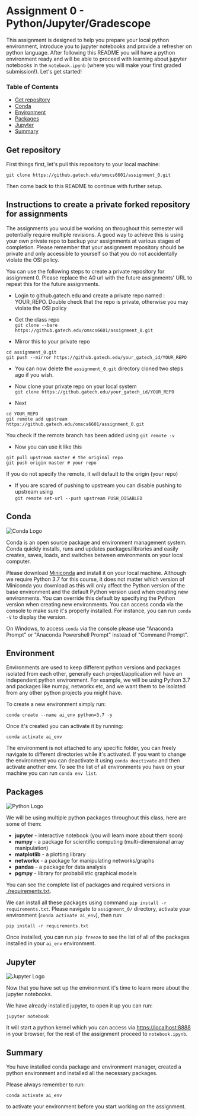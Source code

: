 # Assignment 0 - Python/Jupyter/Gradescope

This assignment is designed to help you prepare your local python environment, introduce you to jupyter notebooks and provide a refresher on python language. After following this README you will have a python environment ready and will be able to proceed with learning about jupyter notebooks in the `notebook.ipynb` (where you will make your first graded submission!). Let's get started!

### Table of Contents
- [Get repository](#repo)
- [Conda](#conda)
- [Environment](#env)
- [Packages](#pkg)
- [Jupyter](#jupyter)
- [Summary](#summary)

<a name="repo"/></a>
## Get repository

First things first, let's pull this repository to your local machine:

```
git clone https://github.gatech.edu/omscs6601/assignment_0.git
```

Then come back to this README to continue with further setup.

<a name="fork-instructions"/></a>
## Instructions to create a private forked repository for assignments

The assignments you would be working on throughout this semester will potentially require multiple revisions. A good way to achieve this is using your own private repo to backup your assignments at various stages of completion. Please remember that your assignment repository should be private and only accessible to yourself so that you do not accidentally violate the OSI policy.<br>

You can use the following steps to create a private repository for assignment 0. Please replace the A0 url with the future assignments' URL to repeat this for the future assignments.<br>

* Login to github.gatech.edu and create a private repo named : YOUR_REPO. Double check that the repo is private, otherwise you may violate the OSI policy

* Get the class repo<br> ``git clone --bare https://github.gatech.edu/omscs6601/assignment_0.git``

* Mirror this to your private repo <br>
```
cd assignment_0.git
git push --mirror https://github.gatech.edu/your_gatech_id/YOUR_REPO
```

* You can now delete the ``assignment_0.git`` directory cloned two steps ago if you wish.

* Now clone your private repo on your local system<br> ``git clone https://github.gatech.edu/your_gatech_id/YOUR_REPO``

* Next <br>
```
cd YOUR_REPO
git remote add upstream https://github.gatech.edu/omscs6601/assignment_0.git
```
You check if the remote branch has been added using ``git remote -v``

* Now you can use it like this <br>
```
git pull upstream master # the original repo 
git push origin master # your repo 
```
If you do not specify the remote, it will default to the origin (your repo)

* If you are scared of pushing to upstream you can disable pushing to upstream using<br> ``git remote set-url --push upstream PUSH_DISABLED``

<a name="conda"/></a>
## Conda

![Conda Logo](https://conda.io/en/latest/_images/conda_logo.svg)

Conda is an open source package and environment management system. Conda quickly installs, runs and updates packages/libraries and easily creates, saves, loads, and switches between environments on your local computer.

Please download [Miniconda](https://docs.conda.io/en/latest/miniconda.html) and install it on your local machine. Although we require Python 3.7 for this course, it does not matter which version of Miniconda you download as this will only affect the Python version of the base environment and the default Python version used when creating new environments. You can override this default by specifying the Python version when creating new environments. You can access conda via the console to make sure it's properly installed. For instance, you can run `conda -V` to display the version.

On Windows, to access `conda` via the console please use "Anaconda Prompt" or "Anaconda Powershell Prompt" instead of "Command Prompt".

<a name="env"/></a>
## Environment

Environments are used to keep different python versions and packages isolated from each other, generally each project/application will have an independent python environment. For example, we will be using Python 3.7 and packages like numpy, networkx etc, and we want them to be isolated from any other python projects you might have. 

To create a new environment simply run:

```
conda create --name ai_env python=3.7 -y
```

Once it's created you can activate it by running:

```
conda activate ai_env
```

The environment is not attached to any specific folder, you can freely navigate to different directories while it's activated. If you want to change the environment you can deactivate it using `conda deactivate` and then activate another env. To see the list of all environments you have on your machine you can run `conda env list`.

<a name="pkg"/></a>
## Packages

![Python Logo](https://www.python.org/static/community_logos/python-logo-master-v3-TM.png)

We will be using multiple python packages throughout this class, here are some of them:

* **jupyter** - interactive notebook (you will learn more about them soon)
* **numpy** - a package for scientific computing (multi-dimensional array manipulation)
* **matplotlib** - a plotting library
* **networkx** - a package for manipulating networks/graphs
* **pandas** - a package for data analysis
* **pgmpy** - library for probabilistic graphical models 

You can see the complete list of packages and required versions in [./requirements.txt](./requirements.txt).

We can install all these packages using command ``pip install -r requirements.txt``. Please navigate to `assignment_0/` directory, activate your environment (`conda activate ai_env`), then run:

```
pip install -r requirements.txt
```

Once installed, you can run `pip freeze` to see the list of all of the packages installed in your `ai_env` environment.

<a name="jupyter"/></a>
## Jupyter

![Jupyter Logo](https://jupyter.org/assets/nav_logo.svg)

Now that you have set up the environment it's time to learn more about the jupyter notebooks. 

We have already installed jupyter, to open it up you can run:

```
jupyter notebook
```

It will start a python kernel which you can access via [https://localhost:8888](https://localhost:8888/) in your browser, for the rest of the assignment proceed to `notebook.ipynb`.

<a name="summary"/></a>
## Summary

You have installed conda package and environment manager, created a python environment and installed all the necessary packages.

Please always remember to run:
```
conda activate ai_env
```
to activate your environment before you start working on the assignment.
